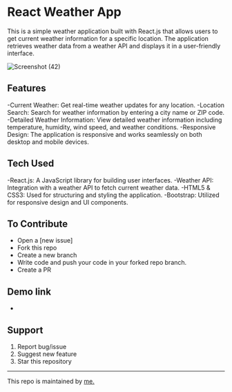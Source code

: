 # React Weather App

This is a simple weather application built with React.js that allows users to get current weather information for a specific location. The application retrieves weather data from a weather API and displays it in a user-friendly interface.




![Screenshot (42)](https://github.com/Sanjaykumar2210/weather-app/assets/112607521/1657d718-ae31-4220-99e9-e2c2c431ce1f)

## Features
-Current Weather: Get real-time weather updates for any location.
-Location Search: Search for weather information by entering a city name or ZIP code.
-Detailed Weather Information: View detailed weather information including temperature, humidity, wind speed, and weather conditions.
-Responsive Design: The application is responsive and works seamlessly on both desktop and mobile devices.


## Tech Used
-React.js: A JavaScript library for building user interfaces.
-Weather API: Integration with a weather API to fetch current weather data.
-HTML5 & CSS3: Used for structuring and styling the application.
-Bootstrap: Utilized for responsive design and UI components.

## To Contribute

- Open a [new issue]
- Fork this repo
- Create a new branch 
- Write code and push your code in your forked repo branch.
- Create a PR

## Demo link
-

## Support
1. Report bug/issue
2. Suggest new feature
3. Star this repository


<hr/>
This repo is maintained by <a href="https://github.com/Sanjaykumar2210">me.</a>
